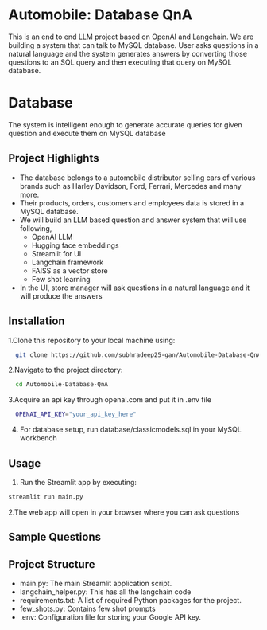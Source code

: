 
# Automobile: Database QnA

This is an end to end LLM project based on OpenAI and Langchain. We are building a system that can talk to MySQL database. 
User asks questions in a natural language and the system generates answers by converting those questions to an SQL query and
then executing that query on MySQL database. 
# Database
The system is intelligent enough to generate accurate queries for given question and execute them on MySQL database

## Project Highlights

- The database belongs to a automobile distributor selling cars of various brands such as Harley Davidson, Ford, Ferrari, Mercedes and many more.
- Their products, orders, customers and employees data is stored in a MySQL database.
- We will build an LLM based question and answer system that will use following,
  - OpenAI LLM
  - Hugging face embeddings
  - Streamlit for UI
  - Langchain framework
  - FAISS as a vector store
  - Few shot learning
- In the UI, store manager will ask questions in a natural language and it will produce the answers


## Installation

1.Clone this repository to your local machine using:

```bash
  git clone https://github.com/subhradeep25-gan/Automobile-Database-QnA
```
2.Navigate to the project directory:

```bash
  cd Automobile-Database-QnA
```
3.Acquire an api key through openai.com and put it in .env file

```bash
  OPENAI_API_KEY="your_api_key_here"
```
4. For database setup, run database/classicmodels.sql in your MySQL workbench

## Usage

1. Run the Streamlit app by executing:
```bash
streamlit run main.py

```

2.The web app will open in your browser where you can ask questions

## Sample Questions

  
## Project Structure

- main.py: The main Streamlit application script.
- langchain_helper.py: This has all the langchain code
- requirements.txt: A list of required Python packages for the project.
- few_shots.py: Contains few shot prompts
- .env: Configuration file for storing your Google API key.
